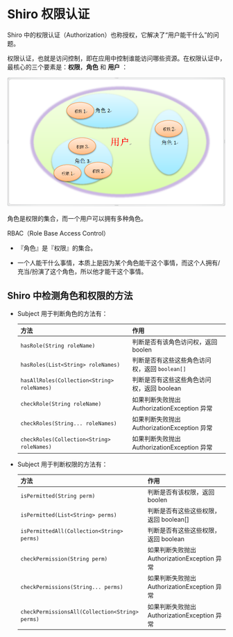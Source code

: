 # Shiro 权限认证

Shiro 中的权限认证（Authorization）也称授权，它解决了“用户能干什么”的问题。

权限认证，也就是访问控制，即在应用中控制谁能访问哪些资源。在权限认证中，最核心的三个要素是：**权限**，**角色** 和 **用户** ：

![shiro_2](img/shiro_2.png)  

角色是权限的集合，而一个用户可以拥有多种角色。

RBAC（Role Base Access Control）

- 『角色』是『权限』的集合。

- 一个人能干什么事情，本质上是因为某个角色能干这个事情，而这个人拥有/充当/扮演了这个角色，所以他才能干这个事情。

## Shiro 中检测角色和权限的方法

- Subject 用于判断角色的方法有：

  | 方法 | 作用 |
  | :-- | :-- |
  | `hasRole(String roleName)` | 判断是否有该角色访问权，返回 boolen |
  | `hasRoles(List<String> roleNames)` | 判断是否有这些这些角色访问权，返回 `boolean[]` |
  | `hasAllRoles(Collection<String> roleNames)` | 判断是否有这些这些角色访问权，返回 boolean   |
  | `checkRole(String roleName)` | 如果判断失败抛出 AuthorizationException 异常  |
  | `checkRoles(String... roleNames)` | 如果判断失败抛出 AuthorizationException 异常  |
  | `checkRoles(Collection<String> roleNames)` | 如果判断失败抛出 AuthorizationException 异常  |


- Subject 用于判断权限的方法有：

  | 方法 | 作用 |
  | :-- | :-- |
  |`isPermitted(String perm)` | 判断是否有该权限，返回 boolen |
  |`isPermitted(List<String> perms)` | 判断是否有这些这些权限，返回 boolean[] |
  | `isPermittedAll(Collection<String> perms)` | 判断是否有这些这些权限，返回 boolean |
  | `checkPermission(String perm)` | 如果判断失败抛出 AuthorizationException 异常 |
  | `checkPermissions(String... perms)` | 如果判断失败抛出 AuthorizationException 异常 |
  | `checkPermissionsAll(Collection<String> perms)` | 如果判断失败抛出 AuthorizationException 异常 |
